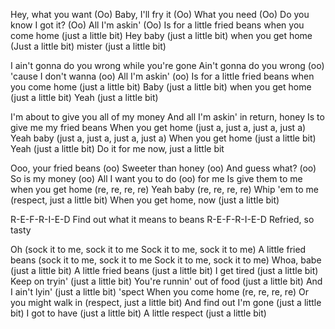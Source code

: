 Hey, what you want
(Oo) Baby, I'll fry it 
(Oo) What you need
(Oo) Do you know I got it?
(Oo) All I'm askin'
(Oo) Is for a little fried beans when you come home (just a little bit)
Hey baby (just a little bit) when you get home
(Just a little bit) mister (just a little bit)

I ain't gonna do you wrong while you're gone
Ain't gonna do you wrong (oo) 'cause I don't wanna (oo)
All I'm askin' (oo)
Is for a little fried beans when you come home (just a little bit)
Baby (just a little bit) when you get home (just a little bit)
Yeah (just a little bit)

I'm about to give you all of my money
And all I'm askin' in return, honey
Is to give me my fried beans
When you get home (just a, just a, just a, just a)
Yeah baby (just a, just a, just a, just a)
When you get home (just a little bit)
Yeah (just a little bit) Do it for me now, just a little bit

Ooo, your fried beans (oo)
Sweeter than honey (oo)
And guess what? (oo)
So is my money (oo)
All I want you to do (oo) for me
Is give them to me when you get home (re, re, re, re)
Yeah baby (re, re, re, re)
Whip 'em to me (respect, just a little bit)
When you get home, now (just a little bit)

R-E-F-R-I-E-D
Find out what it means to beans
R-E-F-R-I-E-D
Refried, so tasty

Oh (sock it to me, sock it to me
Sock it to me, sock it to me)
A little fried beans (sock it to me, sock it to me
Sock it to me, sock it to me)
Whoa, babe (just a little bit)
A little fried beans (just a little bit)
I get tired (just a little bit)
Keep on tryin' (just a little bit)
You're runnin' out of food (just a little bit)
And I ain't lyin' (just a little bit)
'spect
When you come home (re, re, re, re)
Or you might walk in (respect, just a little bit)
And find out I'm gone (just a little bit)
I got to have (just a little bit)
A little respect (just a little bit)